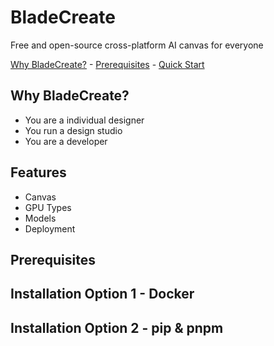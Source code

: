 # BladeCreate

Free and open-source cross-platform AI canvas for everyone

[Why BladeCreate?](#why-bladecreate) - [Prerequisites](#prerequisites) - [Quick Start](#quick-start)

## Why BladeCreate?

- You are a individual designer
- You run a design studio
- You are a developer

## Features

- Canvas
- GPU Types
- Models
- Deployment

## Prerequisites

## Installation Option 1 - Docker

## Installation Option 2 - pip & pnpm

